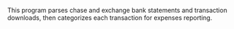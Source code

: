 This program parses chase and exchange bank statements and transaction downloads, then categorizes each transaction for expenses reporting.
